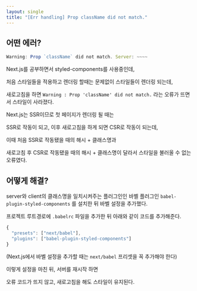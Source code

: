 ```yaml
---
layout: single
title: "[Err handling] Prop className did not match."
---
```


## 어떤 에러?

```jsx
Warning: Prop `className` did not match. Server: ~~~~
```

Next.js를 공부하면서 styled-components를 사용중인데,

처음 스타일들을 적용하고 렌더링 할때는 문제없이 스타일들이 렌더링 되는데,

새로고침을 하면 `Warning : Prop 'className' did not match.` 라는 오류가 뜨면서 스타일이 사라졌다.

Next.js는 SSR이므로 첫 페이지가 렌더링 될 때는

SSR로 작동이 되고, 이후 새로고침을 하게 되면 CSR로 작동이 되는데,

이때 처음 SSR로 작동됐을 때의 해시 + 클래스명과

새로고침 후 CSR로 작동됐을 때의 해시 + 클래스명이 달라서 스타일을 불러올 수 없는 오류였다.

## 어떻게 해결?

server와 client의 클래스명을 일치시켜주는 플러그인인 바벨 플러그인 `babel-plugin-styled-components` 를 설치한 뒤 바벨 설정을 추가했다.

프로젝트 루트경로에 `.babelrc` 파일을 추가한 뒤 아래와 같이 코드를 추가해준다.

```jsx
{
  "presets": ["next/babel"],
  "plugins": ["babel-plugin-styled-components"]
}
```

(Next.js에서 바벨 설정을 추가할 때는 `next/babel` 프리셋을 꼭 추가해야 한다)

이렇게 설정을 마친 뒤, 서버를 재시작 하면

오류 코드가 뜨지 않고, 새로고침을 해도 스타일이 유지된다.
